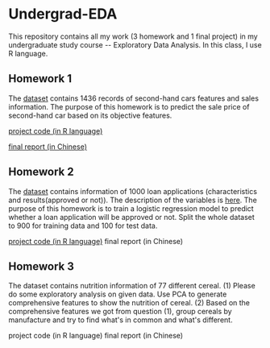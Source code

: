 # Undergrad-EDA

This repository contains all my work (3 homework and 1 final project) in my undergraduate study course -- Exploratory Data Analysis. In this class, I use R language.

## Homework 1
The [dataset]() contains 1436 records of second-hand cars features and sales information. The purpose of this homework is to predict the sale price of second-hand car based on its objective features.

[project code (in R language)](https://github.com/chenxi36871/Undergrad-EDA/blob/5e3788fd04cafc5080cb09cbb5a4e2d836cf8517/hw1/hw1/hw1.R) 

[final report (in Chinese)](https://github.com/chenxi36871/Undergrad-EDA/blob/5e3788fd04cafc5080cb09cbb5a4e2d836cf8517/hw1/2018110760%E6%9D%8E%E6%99%A8%E8%8C%9C.pdf)


## Homework 2
The [dataset](https://github.com/chenxi36871/Undergrad-EDA/blob/5e3788fd04cafc5080cb09cbb5a4e2d836cf8517/hw2/germancredit.csv) contains information of 1000 loan applications (characteristics and results(approved or not)). The description of the variables is [here](https://github.com/chenxi36871/Undergrad-EDA/blob/5e3788fd04cafc5080cb09cbb5a4e2d836cf8517/hw2/germancreditDescription.docx). The purpose of this homework is to train a logistic regression model to predict whether a loan application will be approved or not.
Split the whole dataset to 900 for training data and 100 for test data.

[project code (in R language)](https://github.com/chenxi36871/Undergrad-EDA/blob/main/hw2/hw2/hw2.R)
final report (in Chinese)


## Homework 3
The dataset contains nutrition information of 77 different cereal.
(1) Please do some exploratory analysis on given data. Use PCA to generate comprehensive features to show the nutrition of cereal.
(2) Based on the comprehensive features we got from question (1), group cereals by manufacture and try to find what's in common and what's different.

project code (in R language)
final report (in Chinese)
